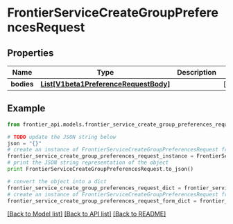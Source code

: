# FrontierServiceCreateGroupPreferencesRequest


## Properties
Name | Type | Description | Notes
------------ | ------------- | ------------- | -------------
**bodies** | [**List[V1beta1PreferenceRequestBody]**](V1beta1PreferenceRequestBody.md) |  | [optional] 

## Example

```python
from frontier_api.models.frontier_service_create_group_preferences_request import FrontierServiceCreateGroupPreferencesRequest

# TODO update the JSON string below
json = "{}"
# create an instance of FrontierServiceCreateGroupPreferencesRequest from a JSON string
frontier_service_create_group_preferences_request_instance = FrontierServiceCreateGroupPreferencesRequest.from_json(json)
# print the JSON string representation of the object
print FrontierServiceCreateGroupPreferencesRequest.to_json()

# convert the object into a dict
frontier_service_create_group_preferences_request_dict = frontier_service_create_group_preferences_request_instance.to_dict()
# create an instance of FrontierServiceCreateGroupPreferencesRequest from a dict
frontier_service_create_group_preferences_request_form_dict = frontier_service_create_group_preferences_request.from_dict(frontier_service_create_group_preferences_request_dict)
```
[[Back to Model list]](../README.md#documentation-for-models) [[Back to API list]](../README.md#documentation-for-api-endpoints) [[Back to README]](../README.md)



